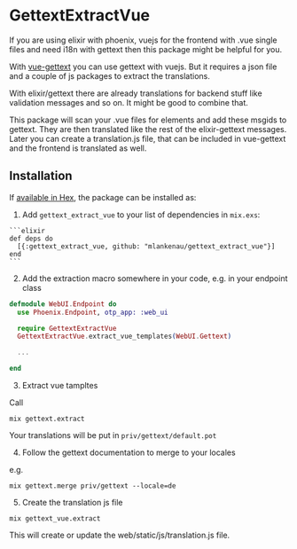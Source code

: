 # GettextExtractVue

If you are using elixir with phoenix, vuejs for the frontend with .vue single files and
need i18n with gettext then this package might be helpful for you.

With [vue-gettext](https://github.com/Polyconseil/vue-gettext) you can use gettext with
vuejs. But it requires a json file and a couple of js packages to extract the translations.

With elixir/gettext there are already translations for backend stuff like validation messages
and so on. It might be good to combine that.

This package will scan your .vue files for <translation> elements and add these msgids to
gettext. They are then translated like the rest of the elixir-gettext messages. Later
you can create a translation.js file, that can be included in vue-gettext and the frontend
is translated as well.

## Installation

If [available in Hex](https://hex.pm/docs/publish), the package can be installed as:

  1. Add `gettext_extract_vue` to your list of dependencies in `mix.exs`:

    ```elixir
    def deps do
      [{:gettext_extract_vue, github: "mlankenau/gettext_extract_vue"}]
    end
    ```

  2. Add the extraction macro somewhere in your code, e.g. in your endpoint class

  ```elixir
  defmodule WebUI.Endpoint do
    use Phoenix.Endpoint, otp_app: :web_ui

    require GettextExtractVue
    GettextExtractVue.extract_vue_templates(WebUI.Gettext)

    ...

  end
  ```

  3. Extract vue tampltes

  Call
  ```
  mix gettext.extract
  ```

  Your translations will be put in ```priv/gettext/default.pot```

  4. Follow the gettext documentation to merge to your locales

  e.g.
  ```
  mix gettext.merge priv/gettext --locale=de
  ```

  5. Create the translation js file

  ```
  mix gettext_vue.extract
  ```
  This will create or update the web/static/js/translation.js
  file.



